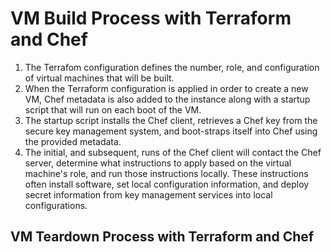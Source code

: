 # VM Build Process with Terraform and Chef

1. The Terrafom configuration defines the number, role, and configuration of
   virtual machines that will be built.
1. When the Terraform configuration is applied in order to create a new VM,
   Chef metadata is also added to the instance along with a startup script
   that will run on each boot of the VM.
1. The startup script installs the Chef client, retrieves a Chef key from the
   secure key management system, and boot-straps itself into Chef using the
   provided metadata.
1. The initial, and subsequent, runs of the Chef client will contact the Chef
   server, determine what instructions to apply based on the virtual machine's
   role, and run those instructions locally. These instructions often install
   software, set local configuration information, and deploy secret
   information from key management services into local configurations.


## VM Teardown Process with Terraform and Chef
